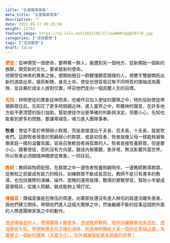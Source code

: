 ```yaml
---
title: "五重職事異象"
meta_title: "五重職事異象"
description: ""
date: 2022-05-17 05:25:38
weight: 11752
feature_image: https://s2.loli.net/2022/05/17/awdW4K3gqEUIFrB.jpg
categories: ["深淵響應"]
tags: ["深淵響應"]
draft: false
---
```


<span style="color: #ff6600;"><strong>使徒</strong></span>：從神領受一個使命，要帶著一群人，搬遷到另一個地方，從新開始一個新的族群，領受新的文化，要承接新的使命。<br />
他領受從神來的異象之後，便開始號召一群聽懂願意跟隨的人，用雙手雙腳開拓出新的道路出來，披荊斬棘，身先士卒。使徒也很容易召聚不同特質的領袖成為團隊，並且樂於成全人放對位置，呼召他們走向一個具體人生的目標。<br />
<br />
<span style="color: #ff6600;"><strong>先知</strong></span>：辨明使徒的異象從神而來，也被呼召加入使徒的團隊之中，特別協助使徒帶領群眾往前。先知花了更多時間親近神、進入靈界之中，聆聽神的聲音，在許多地方給予更清楚的指引協助，幫助使徒作出更準確的判斷與決定。但要小心，先知也能看到更多的問題，要謙卑禱告，竭力進入團隊事奉。<br />
<br />
<strong>牧者</strong>：使徒不善於帶領弱小群眾，而是直接選出千夫長、百夫長、十夫長，就是牧者們。這群牧者很善於照顧弱小的群眾、或是初信者，牧者就像父母一樣能夠凝聚像家庭一樣的溫馨氛圍，容易召聚軟弱者與孤單的人。牧者直接牧養群眾，但是要小心，跟著使徒，否則沒有方向感，變成內聚團體，象牙塔，無法影響外面世界。所以牧者必須跟隨神賜使徒異象，一同往前。<br />
<br />
<span style="color: #ff6600;"><strong>教師</strong></span>：教師與牧師配搭，在群眾之中一邊牧者牧養照顧陪伴，一邊教師教導群眾，從無知之民變成有能力的精兵，訓練群眾不斷成長茁壯。教師不是只有書本的教導，也包括實際的演練、操作、恩賜的運用發揮，戰場的實戰學習，幫助小羊變成基督精兵，從被人照顧，變成能夠上場打仗。<br />
<br />
<span style="color: #ff6600;"><strong>傳福音</strong></span>：傳福音像是在隊伍的周邊，向著那些還沒有進入隊伍的路邊流離失喪者，與他們建立關係，帶領他們進入這個大團隊之中，然後繼續不斷的從事這個把外面的人帶進團隊家族之中的動作。<br />
<br />
<span style="color: #ff6600;">透過傳福音的人，使得團隊人數更多，透過牧師教師、陪伴訓練群眾成長茁壯。透過使徒先知，帶領群眾走向正確的道路，到達神所賜給大家一個命定蒙福之處，為要建立一個新的團隊（天國文化），往外擴展幫助更多周圍的世界！</span>
        